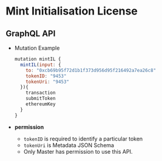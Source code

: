 
# Mint Initialisation License

## GraphQL API

- Mutation Example
  ```javascript
  mutation mintIL {
    mintIL(input: {
      to: "0xcb69b95f72d1b1f373d956d95f216492a7ea26c8"
      tokenID: "9453"
      tokenUri: "9453"
    }){
      transaction
      submitToken
      ethereumKey
    }
  }
  ```



- **permission**
  - `tokenID` is required to identify a particular token
  - `tokenUri` is Metadata JSON Schema
  - Only Master has permission to use this API.
